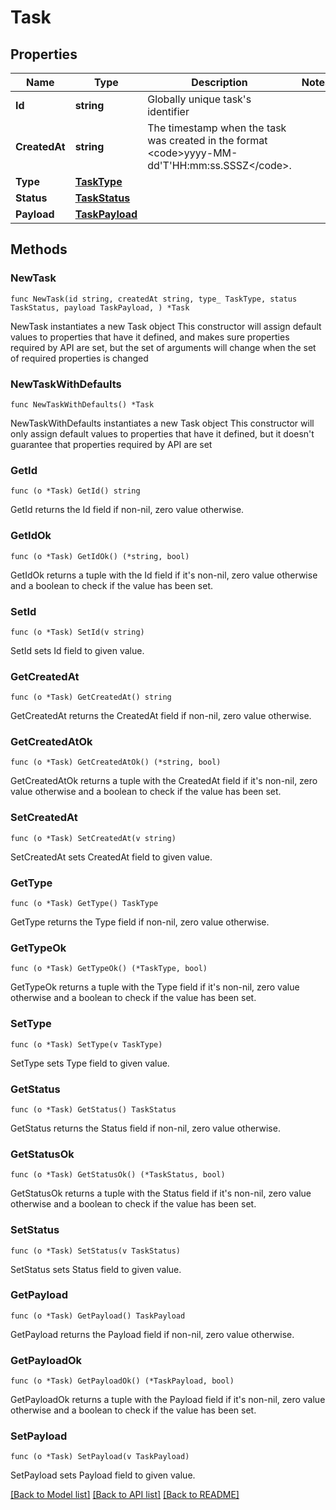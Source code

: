 # Task

## Properties

Name | Type | Description | Notes
------------ | ------------- | ------------- | -------------
**Id** | **string** | Globally unique task&#39;s identifier | 
**CreatedAt** | **string** | The timestamp when the task was created in the format &lt;code&gt;yyyy-MM-dd&#39;T&#39;HH:mm:ss.SSSZ&lt;/code&gt;. | 
**Type** | [**TaskType**](TaskType.md) |  | 
**Status** | [**TaskStatus**](TaskStatus.md) |  | 
**Payload** | [**TaskPayload**](TaskPayload.md) |  | 

## Methods

### NewTask

`func NewTask(id string, createdAt string, type_ TaskType, status TaskStatus, payload TaskPayload, ) *Task`

NewTask instantiates a new Task object
This constructor will assign default values to properties that have it defined,
and makes sure properties required by API are set, but the set of arguments
will change when the set of required properties is changed

### NewTaskWithDefaults

`func NewTaskWithDefaults() *Task`

NewTaskWithDefaults instantiates a new Task object
This constructor will only assign default values to properties that have it defined,
but it doesn't guarantee that properties required by API are set

### GetId

`func (o *Task) GetId() string`

GetId returns the Id field if non-nil, zero value otherwise.

### GetIdOk

`func (o *Task) GetIdOk() (*string, bool)`

GetIdOk returns a tuple with the Id field if it's non-nil, zero value otherwise
and a boolean to check if the value has been set.

### SetId

`func (o *Task) SetId(v string)`

SetId sets Id field to given value.


### GetCreatedAt

`func (o *Task) GetCreatedAt() string`

GetCreatedAt returns the CreatedAt field if non-nil, zero value otherwise.

### GetCreatedAtOk

`func (o *Task) GetCreatedAtOk() (*string, bool)`

GetCreatedAtOk returns a tuple with the CreatedAt field if it's non-nil, zero value otherwise
and a boolean to check if the value has been set.

### SetCreatedAt

`func (o *Task) SetCreatedAt(v string)`

SetCreatedAt sets CreatedAt field to given value.


### GetType

`func (o *Task) GetType() TaskType`

GetType returns the Type field if non-nil, zero value otherwise.

### GetTypeOk

`func (o *Task) GetTypeOk() (*TaskType, bool)`

GetTypeOk returns a tuple with the Type field if it's non-nil, zero value otherwise
and a boolean to check if the value has been set.

### SetType

`func (o *Task) SetType(v TaskType)`

SetType sets Type field to given value.


### GetStatus

`func (o *Task) GetStatus() TaskStatus`

GetStatus returns the Status field if non-nil, zero value otherwise.

### GetStatusOk

`func (o *Task) GetStatusOk() (*TaskStatus, bool)`

GetStatusOk returns a tuple with the Status field if it's non-nil, zero value otherwise
and a boolean to check if the value has been set.

### SetStatus

`func (o *Task) SetStatus(v TaskStatus)`

SetStatus sets Status field to given value.


### GetPayload

`func (o *Task) GetPayload() TaskPayload`

GetPayload returns the Payload field if non-nil, zero value otherwise.

### GetPayloadOk

`func (o *Task) GetPayloadOk() (*TaskPayload, bool)`

GetPayloadOk returns a tuple with the Payload field if it's non-nil, zero value otherwise
and a boolean to check if the value has been set.

### SetPayload

`func (o *Task) SetPayload(v TaskPayload)`

SetPayload sets Payload field to given value.



[[Back to Model list]](../README.md#documentation-for-models) [[Back to API list]](../README.md#documentation-for-api-endpoints) [[Back to README]](../README.md)


